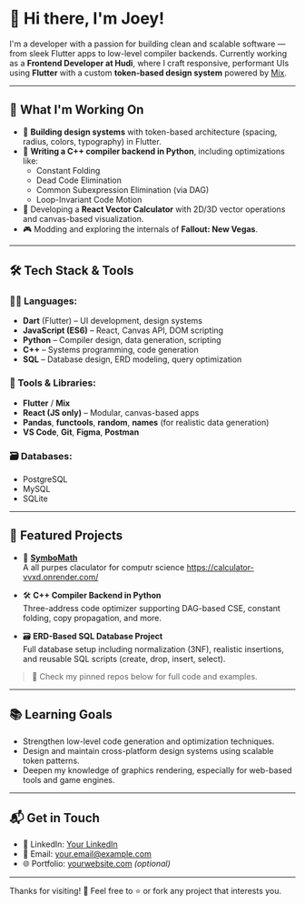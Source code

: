 # 👋 Hi there, I'm Joey!

I'm a developer with a passion for building clean and scalable software — from sleek Flutter apps to low-level compiler backends. Currently working as a **Frontend Developer at Hudi**, where I craft responsive, performant UIs using **Flutter** with a custom **token-based design system** powered by [Mix](https://pub.dev/packages/mix).

---

## 🚀 What I'm Working On

- 🧩 **Building design systems** with token-based architecture (spacing, radius, colors, typography) in Flutter.
- 🔧 **Writing a C++ compiler backend in Python**, including optimizations like:
  - Constant Folding
  - Dead Code Elimination
  - Common Subexpression Elimination (via DAG)
  - Loop-Invariant Code Motion
- 🧮 Developing a **React Vector Calculator** with 2D/3D vector operations and canvas-based visualization.
- 🎮 Modding and exploring the internals of **Fallout: New Vegas**.

---

## 🛠️ Tech Stack & Tools

### 👨‍💻 Languages:
- **Dart** (Flutter) – UI development, design systems
- **JavaScript (ES6)** – React, Canvas API, DOM scripting
- **Python** – Compiler design, data generation, scripting
- **C++** – Systems programming, code generation
- **SQL** – Database design, ERD modeling, query optimization

### 🧰 Tools & Libraries:
- **Flutter** / **Mix**
- **React (JS only)** – Modular, canvas-based apps
- **Pandas**, **functools**, **random**, **names** (for realistic data generation)
- **VS Code**, **Git**, **Figma**, **Postman**

### 🗃️ Databases:
- PostgreSQL
- MySQL
- SQLite

---

## 📂 Featured Projects

- 🎯 **[SymboMath](https://github.com/joey486/Calculator)**  
  A all purpes claculator for computr science
  https://calculator-vvxd.onrender.com/

- 🛠️ **C++ Compiler Backend in Python**  
  Three-address code optimizer supporting DAG-based CSE, constant folding, copy propagation, and more.

- 🗃️ **ERD-Based SQL Database Project**  
  Full database setup including normalization (3NF), realistic insertions, and reusable SQL scripts (create, drop, insert, select).

> 📌 Check my pinned repos below for full code and examples.

---

## 📚 Learning Goals

- Strengthen low-level code generation and optimization techniques.
- Design and maintain cross-platform design systems using scalable token patterns.
- Deepen my knowledge of graphics rendering, especially for web-based tools and game engines.

---

## 📬 Get in Touch

- 💼 LinkedIn: [Your LinkedIn](https://www.linkedin.com/in/yourusername)
- 📧 Email: your.email@example.com
- 🌐 Portfolio: [yourwebsite.com](https://yourwebsite.com) *(optional)*

---

Thanks for visiting! 🙌 Feel free to ⭐️ or fork any project that interests you.
